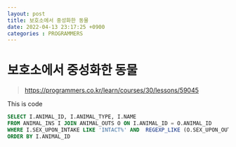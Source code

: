 ```yaml
---
layout: post
title: 보호소에서 중성화한 동물
date: 2022-04-13 23:17:25 +0900
categories : PROGRAMMERS 
---
```

# 보호소에서 중성화한 동물

> https://programmers.co.kr/learn/courses/30/lessons/59045



This is code
```SQL
SELECT I.ANIMAL_ID, I.ANIMAL_TYPE, I.NAME
FROM ANIMAL_INS I JOIN ANIMAL_OUTS O ON I.ANIMAL_ID = O.ANIMAL_ID 
WHERE I.SEX_UPON_INTAKE LIKE 'INTACT%' AND  REGEXP_LIKE (O.SEX_UPON_OUTCOME,'SPAYED|NEUTERED')
ORDER BY I.ANIMAL_ID
```

